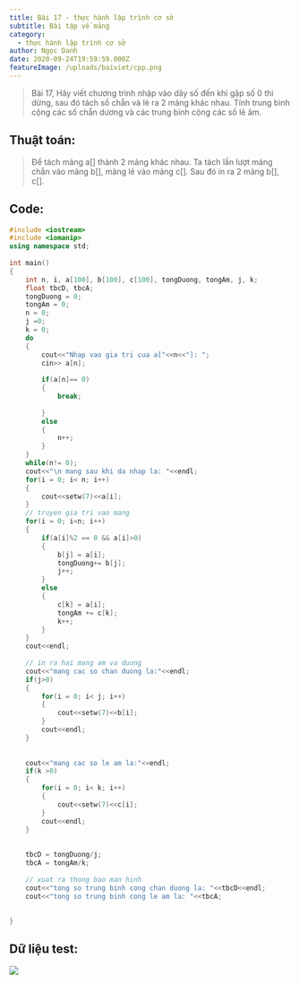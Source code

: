 ```yaml
---
title: Bài 17 - thực hành lập trình cơ sở
subtitle: Bài tập về mảng
category:
  - thực hành lập trình cơ sở
author: Ngọc Danh
date: 2020-09-24T19:59:59.000Z
featureImage: /uploads/baiviet/cpp.png
---
```


> Bài 17, Hãy viết chương trình nhập vào dãy số đến khi gặp số 0 thì dừng, sau đó tách số chẵn và lẻ ra 2 mảng khác nhau. Tính trung bình cộng các số chẵn dương và các trung bình cộng các số lẻ âm.

## Thuật toán:

> Để tách mảng a\[\] thành 2 mảng khác nhau. Ta tách lần lượt mảng chẵn vào mảng b\[\], mảng lẻ vào mảng c\[\]. Sau đó in ra 2 mảng b\[\], c\[\].

## Code:

```c++
#include <iostream>
#include <iomanip>
using namespace std;
 
int main()
{
    int n, i, a[100], b[100], c[100], tongDuong, tongAm, j, k;
    float tbcD, tbcA;
    tongDuong = 0;
    tongAm = 0;
    n = 0;
    j =0;
    k = 0;
    do
    {
        cout<<"Nhap vao gia tri cua a["<<n<<"]: ";
        cin>> a[n];
 
        if(a[n]== 0)
        {
            break;
 
        }
        else
        {
            n++;
        }
    }
    while(n!= 0);
    cout<<"\n mang sau khi da nhap la: "<<endl;
    for(i = 0; i< n; i++)
    {
        cout<<setw(7)<<a[i];
    }
    // truyen gia tri vao mang
    for(i = 0; i<n; i++)
    {
        if(a[i]%2 == 0 && a[i]>0)
        {
            b[j] = a[i];
            tongDuong+= b[j];
            j++;
        }
        else
        {
            c[k] = a[i];
            tongAm += c[k];
            k++;
        }
    }
    cout<<endl;
 
    // in ra hai mang am va duong
    cout<<"mang cac so chan duong la:"<<endl;
    if(j>0)
    {
        for(i = 0; i< j; i++)
        {
            cout<<setw(7)<<b[i];
        }
        cout<<endl;
    }
 
 
    cout<<"mang cac so le am la:"<<endl;
    if(k >0)
    {
        for(i = 0; i< k; i++)
        {
            cout<<setw(7)<<c[i];
        }
        cout<<endl;
    }
 
 
    tbcD = tongDuong/j;
    tbcA = tongAm/k;
 
    // xuat ra thong bao man hinh
    cout<<"tong so trung binh cong chan duong la: "<<tbcD<<endl;
    cout<<"tong so trung binh cong le am la: "<<tbcA;
 
 
}
```

##   Dữ liệu test:

[![](https://1.bp.blogspot.com/-pV0ZJFRlPUk/XhsbejeNSBI/AAAAAAAAb_E/CSECuwQahEI-K2d14zftu9OAvN9sLrhgACLcBGAsYHQ/s1600/bai17-t.png)](https://1.bp.blogspot.com/-pV0ZJFRlPUk/XhsbejeNSBI/AAAAAAAAb_E/CSECuwQahEI-K2d14zftu9OAvN9sLrhgACLcBGAsYHQ/s1600/bai17-t.png)